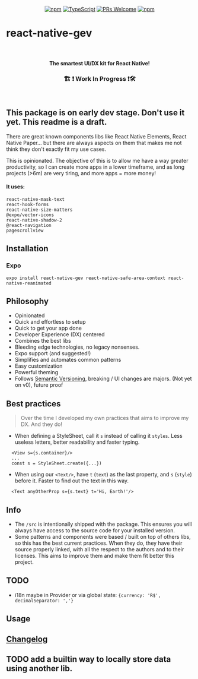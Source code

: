 <!-- <img src=".logo.png" alt=react-native-gev/><br/> -->

<div align="center">

[![npm](https://img.shields.io/npm/v/react-native-gev)](https://www.npmjs.com/package/react-native-gev)
[![TypeScript](https://badgen.net/npm/types/env-var)](http://www.typescriptlang.org/)
[![PRs Welcome](https://img.shields.io/badge/PRs-welcome-brightgreen.svg?style=flat-square)](http://makeapullrequest.com)
[![npm](https://img.shields.io/npm/dw/react-native-gev)](https://www.npmjs.com/package/react-native-gev)
</div>

# react-native-gev

<br/>

<div align="center">
  <h4>The smartest UI/DX kit for React Native!</h4>
  <h3> 🏗 ❗ Work In Progress ❗🛠 </h3>
</div>

<br/>



## This package is on early dev stage. Don't use it yet. This readme is a draft.

There are great known components libs like React Native Elements, React Native Paper... but there are always aspects on them that makes me not think they don't exactly fit my use cases.


This is opinionated. The objective of this is to allow me have a way greater productivity, so I can create more apps in a lower timeframe, and as long projects (>6m) are very tiring, and more apps = more money!


#### It uses:

```
react-native-mask-text
react-hook-forms
react-native-size-matters
@expo/vector-icons
react-native-shadow-2
@react-navigation
pagescrollview
```


## Installation

### Expo
```
expo install react-native-gev react-native-safe-area-context react-native-reanimated
```


## Philosophy
* Opinionated
* Quick and effortless to setup
* Quick to get your app done
* Developer Experience (DX) centered
* Combines the best libs
* Bleeding edge technologies, no legacy nonsenses.
* Expo support (and suggested!)
* Simplifies and automates common patterns
* Easy customization
* Powerful theming
* Follows [Semantic Versioning](https://semver.org/), breaking / UI changes are majors. (Not yet on v0), future proof


## Best practices

> Over the time I developed my own practices that aims to improve my DX. And they do!

* When defining a StyleSheet, call it `s` instead of calling it `styles`. Less useless letters, better readability and faster typing.
```
  <View s={s.container}/>
  ...
  const s = StyleSheet.create({...}) 
```

* When using our `<Text/>`, have `t` (`text`) as the last property, and `s` (`style`) before it. Faster to find out the text in this way.
```
  <Text anyOtherProp s={s.text} t='Hi, Earth!'/>
```


## Info
* The `/src` is intentionally shipped with the package. This ensures you will always have access to the source code for your installed version.
* Some patterns and components were based / built on top of others libs, so this has the best current practices. When they do, they have their source properly linked, with all the respect to the authors and to their licenses. This aims to improve them and make them fit better this project.


## TODO
* i18n maybe in Provider or via global state: `{currency: 'R$', decimalSeparator: ','}`

## Usage

## [Changelog](CHANGELOG.md)

## TODO add a builtin way to locally store data using another lib.
